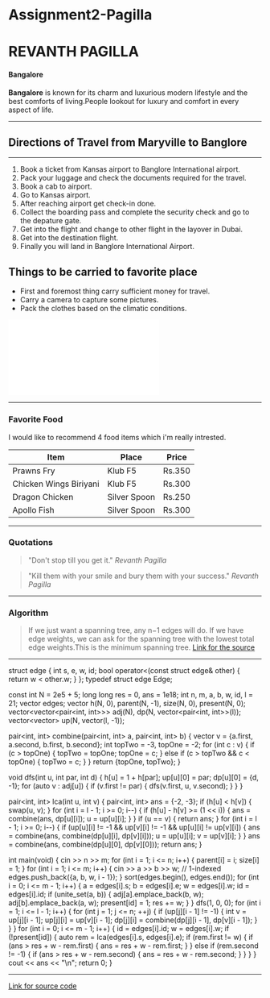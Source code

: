 # Assignment2-Pagilla
# REVANTH PAGILLA
#### Bangalore
 **Bangalore** is known for its charm and luxurious modern lifestyle and the best comforts of living.People lookout for luxury and comfort in every aspect of life.

 ---
 ## Directions of Travel from Maryville to Banglore
 ---
 1. Book a ticket from Kansas airport to Banglore International airport.
 2. Pack your luggage and check the documents required for the travel.
 3. Book a cab to airport.
 4. Go to Kansas airport.
 5. After reaching airport get check-in done.
 6. Collect the boarding pass and complete the security check and go to the depature gate.
 7. Get into the flight and change to other flight in the layover in Dubai.
 8. Get into the destination flight.
 9. Finally you will land in Banglore International Airport.

 ## Things to be carried to favorite place
 * First and foremost thing carry sufficient money for travel.
 * Carry a camera to capture some pictures.
 * Pack the clothes based on the climatic conditions.
 
![AboutMe](./AboutMe.md)


---
### Favorite Food

I would like to recommend 4 food items which i'm really intrested.

| Item | Place | Price |
| -----| ----- | ----- |
| Prawns Fry | Klub F5 | Rs.350 |
| Chicken Wings Biriyani | Klub F5| Rs.300 |
| Dragon Chicken | Silver Spoon | Rs.250 |
| Apollo Fish | Silver Spoon | Rs.300 |

---

### Quotations

> "Don't stop till you get it." *Revanth Pagilla*

> "Kill them with your smile and bury them with your success." *Revanth Pagilla*

---

### Algorithm

> If we just want a spanning tree, any n−1 edges will do.
>If we have edge weights, we can ask for the spanning tree with the lowest total edge weights.This is the minimum spanning tree.
[Link for the source](https://www.cs.sfu.ca/~ggbaker/zju/math/spanning-tree.html)

---

struct edge {
    int s, e, w, id;
    bool operator<(const struct edge& other) { return w < other.w; }
};
typedef struct edge Edge;

const int N = 2e5 + 5;
long long res = 0, ans = 1e18;
int n, m, a, b, w, id, l = 21;
vector<Edge> edges;
vector<int> h(N, 0), parent(N, -1), size(N, 0), present(N, 0);
vector<vector<pair<int, int>>> adj(N), dp(N, vector<pair<int, int>>(l));
vector<vector<int>> up(N, vector<int>(l, -1));

pair<int, int> combine(pair<int, int> a, pair<int, int> b) {
    vector<int> v = {a.first, a.second, b.first, b.second};
    int topTwo = -3, topOne = -2;
    for (int c : v) {
        if (c > topOne) {
            topTwo = topOne;
            topOne = c;
        } else if (c > topTwo && c < topOne) {
            topTwo = c;
        }
    }
    return {topOne, topTwo};
}

void dfs(int u, int par, int d) {
    h[u] = 1 + h[par];
    up[u][0] = par;
    dp[u][0] = {d, -1};
    for (auto v : adj[u]) {
        if (v.first != par) {
            dfs(v.first, u, v.second);
        }
    }
}

pair<int, int> lca(int u, int v) {
    pair<int, int> ans = {-2, -3};
    if (h[u] < h[v]) {
        swap(u, v);
    }
    for (int i = l - 1; i >= 0; i--) {
        if (h[u] - h[v] >= (1 << i)) {
            ans = combine(ans, dp[u][i]);
            u = up[u][i];
        }
    }
    if (u == v) {
        return ans;
    }
    for (int i = l - 1; i >= 0; i--) {
        if (up[u][i] != -1 && up[v][i] != -1 && up[u][i] != up[v][i]) {
            ans = combine(ans, combine(dp[u][i], dp[v][i]));
            u = up[u][i];
            v = up[v][i];
        }
    }
    ans = combine(ans, combine(dp[u][0], dp[v][0]));
    return ans;
}

int main(void) {
    cin >> n >> m;
    for (int i = 1; i <= n; i++) {
        parent[i] = i;
        size[i] = 1;
    }
    for (int i = 1; i <= m; i++) {
        cin >> a >> b >> w; // 1-indexed
        edges.push_back({a, b, w, i - 1});
    }
    sort(edges.begin(), edges.end());
    for (int i = 0; i <= m - 1; i++) {
        a = edges[i].s;
        b = edges[i].e;
        w = edges[i].w;
        id = edges[i].id;
        if (unite_set(a, b)) { 
            adj[a].emplace_back(b, w);
            adj[b].emplace_back(a, w);
            present[id] = 1;
            res += w;
        }
    }
    dfs(1, 0, 0);
    for (int i = 1; i <= l - 1; i++) {
        for (int j = 1; j <= n; ++j) {
            if (up[j][i - 1] != -1) {
                int v = up[j][i - 1];
                up[j][i] = up[v][i - 1];
                dp[j][i] = combine(dp[j][i - 1], dp[v][i - 1]);
            }
        }
    }
    for (int i = 0; i <= m - 1; i++) {
        id = edges[i].id;
        w = edges[i].w;
        if (!present[id]) {
            auto rem = lca(edges[i].s, edges[i].e);
            if (rem.first != w) {
                if (ans > res + w - rem.first) {
                    ans = res + w - rem.first;
                }
            } else if (rem.second != -1) {
                if (ans > res + w - rem.second) {
                    ans = res + w - rem.second;
                }
            }
        }
    }
    cout << ans << "\n";
    return 0;
}

---
[Link for source code](https://cp-algorithms.com/graph/second_best_mst.html)